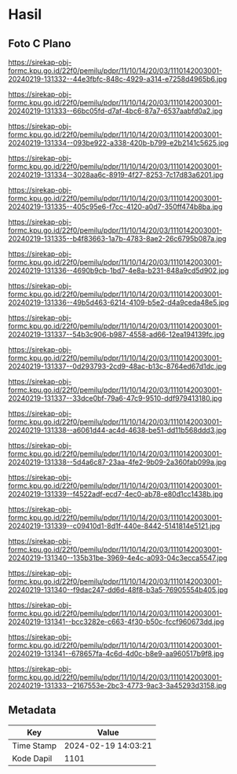 # Hasil

## Foto C Plano

https://sirekap-obj-formc.kpu.go.id/22f0/pemilu/pdpr/11/10/14/20/03/1110142003001-20240219-131332--44e3fbfc-848c-4929-a314-e7258d4965b6.jpg

https://sirekap-obj-formc.kpu.go.id/22f0/pemilu/pdpr/11/10/14/20/03/1110142003001-20240219-131333--66bc05fd-d7af-4bc6-87a7-6537aabfd0a2.jpg

https://sirekap-obj-formc.kpu.go.id/22f0/pemilu/pdpr/11/10/14/20/03/1110142003001-20240219-131334--093be922-a338-420b-b799-e2b2141c5625.jpg

https://sirekap-obj-formc.kpu.go.id/22f0/pemilu/pdpr/11/10/14/20/03/1110142003001-20240219-131334--3028aa6c-8919-4f27-8253-7c17d83a6201.jpg

https://sirekap-obj-formc.kpu.go.id/22f0/pemilu/pdpr/11/10/14/20/03/1110142003001-20240219-131335--405c95e6-f7cc-4120-a0d7-350ff474b8ba.jpg

https://sirekap-obj-formc.kpu.go.id/22f0/pemilu/pdpr/11/10/14/20/03/1110142003001-20240219-131335--b4f83663-1a7b-4783-8ae2-26c6795b087a.jpg

https://sirekap-obj-formc.kpu.go.id/22f0/pemilu/pdpr/11/10/14/20/03/1110142003001-20240219-131336--4690b9cb-1bd7-4e8a-b231-848a9cd5d902.jpg

https://sirekap-obj-formc.kpu.go.id/22f0/pemilu/pdpr/11/10/14/20/03/1110142003001-20240219-131336--49b5d463-6214-4109-b5e2-d4a9ceda48e5.jpg

https://sirekap-obj-formc.kpu.go.id/22f0/pemilu/pdpr/11/10/14/20/03/1110142003001-20240219-131337--54b3c906-b987-4558-ad66-12ea194139fc.jpg

https://sirekap-obj-formc.kpu.go.id/22f0/pemilu/pdpr/11/10/14/20/03/1110142003001-20240219-131337--0d293793-2cd9-48ac-b13c-8764ed67d1dc.jpg

https://sirekap-obj-formc.kpu.go.id/22f0/pemilu/pdpr/11/10/14/20/03/1110142003001-20240219-131337--33dce0bf-79a6-47c9-9510-ddf979413180.jpg

https://sirekap-obj-formc.kpu.go.id/22f0/pemilu/pdpr/11/10/14/20/03/1110142003001-20240219-131338--a6061d44-ac4d-4638-be51-dd11b568ddd3.jpg

https://sirekap-obj-formc.kpu.go.id/22f0/pemilu/pdpr/11/10/14/20/03/1110142003001-20240219-131338--5d4a6c87-23aa-4fe2-9b09-2a360fab099a.jpg

https://sirekap-obj-formc.kpu.go.id/22f0/pemilu/pdpr/11/10/14/20/03/1110142003001-20240219-131339--f4522adf-ecd7-4ec0-ab78-e80d1cc1438b.jpg

https://sirekap-obj-formc.kpu.go.id/22f0/pemilu/pdpr/11/10/14/20/03/1110142003001-20240219-131339--c09410d1-8d1f-440e-8442-5141814e5121.jpg

https://sirekap-obj-formc.kpu.go.id/22f0/pemilu/pdpr/11/10/14/20/03/1110142003001-20240219-131340--135b31be-3969-4e4c-a093-04c3ecca5547.jpg

https://sirekap-obj-formc.kpu.go.id/22f0/pemilu/pdpr/11/10/14/20/03/1110142003001-20240219-131340--f9dac247-dd6d-48f8-b3a5-76905554b405.jpg

https://sirekap-obj-formc.kpu.go.id/22f0/pemilu/pdpr/11/10/14/20/03/1110142003001-20240219-131341--bcc3282e-c663-4f30-b50c-fccf960673dd.jpg

https://sirekap-obj-formc.kpu.go.id/22f0/pemilu/pdpr/11/10/14/20/03/1110142003001-20240219-131341--678657fa-4c6d-4d0c-b8e9-aa960517b9f8.jpg

https://sirekap-obj-formc.kpu.go.id/22f0/pemilu/pdpr/11/10/14/20/03/1110142003001-20240219-131333--2167553e-2bc3-4773-9ac3-3a45293d3158.jpg


## Metadata

| Key        | Value               |
| ---------- | ------------------- |
| Time Stamp | 2024-02-19 14:03:21 |
| Kode Dapil | 1101                |



